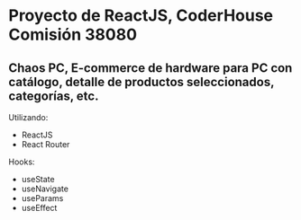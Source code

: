# Proyecto de ReactJS, CoderHouse Comisión 38080

## Chaos PC, E-commerce de hardware para PC con catálogo, detalle de productos seleccionados, categorías, etc.


Utilizando:
* ReactJS
* React Router

Hooks:
* useState
* useNavigate
* useParams
* useEffect

